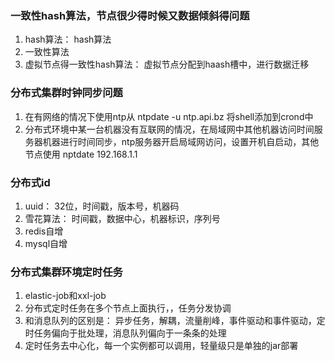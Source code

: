 ### 一致性hash算法，节点很少得时候又数据倾斜得问题
1. hash算法： hash算法
2. 一致性算法
3. 虚拟节点得一致性hash算法：  虚拟节点分配到haash槽中，进行数据迁移

### 分布式集群时钟同步问题
1. 在有网络的情况下使用ntp从 ntpdate -u ntp.api.bz    将shell添加到crond中
2. 分布式环境中某一台机器没有互联网的情况，在局域网中其他机器访问时间服务器机器进行时间同步，ntp服务器开启局域网访问，设置开机自启动，其他节点使用 nptdate 192.168.1.1

### 分布式id
1. uuid： 32位，时间戳，版本号，机器码
2. 雪花算法： 时间戳，数据中心，机器标识，序列号
3. redis自增
4. mysql自增

### 分布式集群环境定时任务
1. elastic-job和xxl-job
2. 分布式定时任务在多个节点上面执行，，任务分发协调
3. 和消息队列的区别是： 异步任务，解耦，流量削峰，事件驱动和事件驱动，定时任务偏向于批处理，消息队列偏向于一条条的处理
4. 定时任务去中心化，每一个实例都可以调用，轻量级只是单独的jar部署
